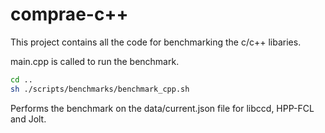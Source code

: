 # comprae-c++

This project contains all the code for benchmarking the c/c++ libaries. 

main.cpp is called to run the benchmark. 

```bash
cd ..
sh ./scripts/benchmarks/benchmark_cpp.sh
```
Performs the benchmark on the data/current.json file for libccd, HPP-FCL and Jolt.